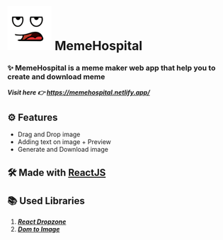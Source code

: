 # <img src="./assets/memeFace.png" width="100" ><span style="margin-top: -70px;"> MemeHospital </span>

### ✨ MemeHospital is a meme maker web app that help you to create and download meme
***Visit here 👉 https://memehospital.netlify.app/***

## ⚙️ Features 
- Drag and Drop image
- Adding text on image + Preview
- Generate and Download image 


## 🛠️ Made with  [ReactJS](https://reactjs.org/)
## 📚 Used Libraries 
1. ***[React Dropzone](https://www.npmjs.com/package/react-dropzone)***
2. ***[Dom to Image](https://www.npmjs.com/package/dom-to-image)***